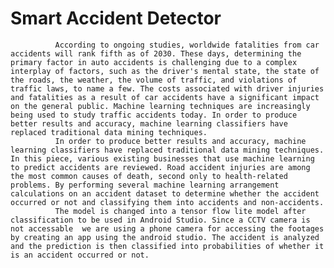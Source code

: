 # Smart Accident Detector

              According to ongoing studies, worldwide fatalities from car accidents will rank fifth as of 2030. These days, determining the primary factor in auto accidents is challenging due to a complex interplay of factors, such as the driver's mental state, the state of the roads, the weather, the volume of traffic, and violations of traffic laws, to name a few. The costs associated with driver injuries and fatalities as a result of car accidents have a significant impact on the general public. Machine learning techniques are increasingly being used to study traffic accidents today. In order to produce better results and accuracy, machine learning classifiers have replaced traditional data mining techniques.
              In order to produce better results and accuracy, machine learning classifiers have replaced traditional data mining techniques. In this piece, various existing businesses that use machine learning to predict accidents are reviewed. Road accident injuries are among the most common causes of death, second only to health-related problems. By performing several machine learning arrangement calculations on an accident dataset to determine whether the accident occurred or not and classifying them into accidents and non-accidents.
              The model is changed into a tensor flow lite model after classification to be used in Android Studio. Since a CCTV camera is not accessable  we are using a phone camera for accessing the footages by creating an app using the android studio. The accident is analyzed and the prediction is then classified into probabilities of whether it is an accident occurred or not.
